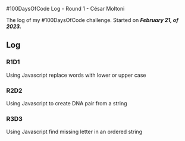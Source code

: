 #100DaysOfCode Log - Round 1 - César Moltoni

The log of my #100DaysOfCode challenge. Started on ***February 21, of 2023.***

## Log

### R1D1 
Using Javascript replace words with lower or upper case

### R2D2
Using Javascript to create DNA pair from a string

### R3D3
Using Javascript find missing letter in an ordered string